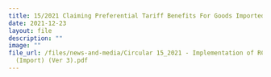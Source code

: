 ```yaml
---
title: 15/2021 Claiming Preferential Tariff Benefits For Goods Imported From Parties To Singapore Under RCEP
date: 2021-12-23
layout: file
description: ""
image: ""
file_url: /files/news-and-media/Circular 15_2021 - Implementation of RCEP
  (Import) (Ver 3).pdf
---
```


